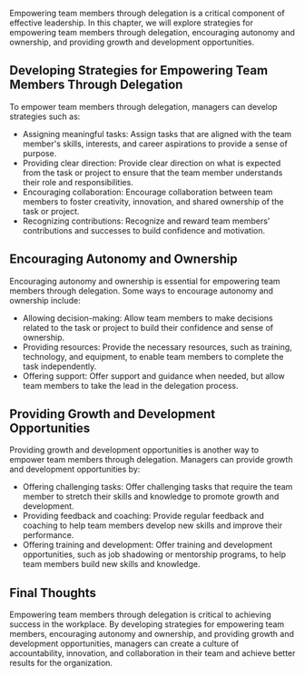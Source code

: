 
Empowering team members through delegation is a critical component of effective leadership. In this chapter, we will explore strategies for empowering team members through delegation, encouraging autonomy and ownership, and providing growth and development opportunities.

Developing Strategies for Empowering Team Members Through Delegation
--------------------------------------------------------------------

To empower team members through delegation, managers can develop strategies such as:

* Assigning meaningful tasks: Assign tasks that are aligned with the team member's skills, interests, and career aspirations to provide a sense of purpose.
* Providing clear direction: Provide clear direction on what is expected from the task or project to ensure that the team member understands their role and responsibilities.
* Encouraging collaboration: Encourage collaboration between team members to foster creativity, innovation, and shared ownership of the task or project.
* Recognizing contributions: Recognize and reward team members' contributions and successes to build confidence and motivation.

Encouraging Autonomy and Ownership
----------------------------------

Encouraging autonomy and ownership is essential for empowering team members through delegation. Some ways to encourage autonomy and ownership include:

* Allowing decision-making: Allow team members to make decisions related to the task or project to build their confidence and sense of ownership.
* Providing resources: Provide the necessary resources, such as training, technology, and equipment, to enable team members to complete the task independently.
* Offering support: Offer support and guidance when needed, but allow team members to take the lead in the delegation process.

Providing Growth and Development Opportunities
----------------------------------------------

Providing growth and development opportunities is another way to empower team members through delegation. Managers can provide growth and development opportunities by:

* Offering challenging tasks: Offer challenging tasks that require the team member to stretch their skills and knowledge to promote growth and development.
* Providing feedback and coaching: Provide regular feedback and coaching to help team members develop new skills and improve their performance.
* Offering training and development: Offer training and development opportunities, such as job shadowing or mentorship programs, to help team members build new skills and knowledge.

Final Thoughts
--------------

Empowering team members through delegation is critical to achieving success in the workplace. By developing strategies for empowering team members, encouraging autonomy and ownership, and providing growth and development opportunities, managers can create a culture of accountability, innovation, and collaboration in their team and achieve better results for the organization.
